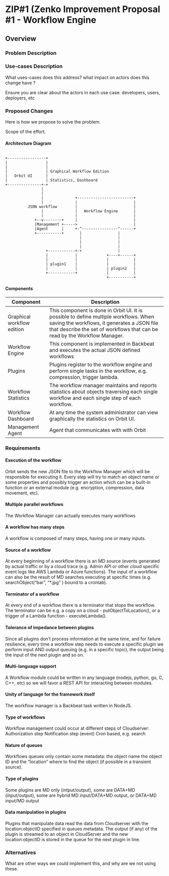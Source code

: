 
# ZIP#1 (Zenko Improvement Proposal #1 - Workflow Engine

## Overview

### Problem Description

### Use-cases Description

What uses-cases does this address? what impact on actors does this change have ?

Ensure you are clear about the actors in each use case: developers, users, deployers, etc

### Proposed Changes

Here is how we propose to solve the problem.

Scope of the effort.


#### Architecture Diagram

```

+-----------------+
|                 |
|                 |
|                 | Graphical Workflow Edition
|   Orbit UI      |
|                 | Statistics, Dashboard
+---------------+-+
                |
                |
                |              +-------------------------+
                |              |                         |
          JSON workflow        |                         |
                |              |   Workflow Engine       |
                |              |                         |
             +--v--------+     |                         |
             |Management +----->                         |
             |Agent      |     +-^----------------^------+
             +-----------+       |                |
                                 |                |
                                 |                |
                                 |                |
                  +------------+-+                |
                  |            |             +----+------+
                  |            |             |           |
                  | plugin1    |             |           |
                  |            |             | plugin2   |
                  +------------+             |           |
                                             +-----------+

```

#### Components

| Component | Description |
| ------------- | ------------- |
| Graphical workflow edition  | This component is done in Orbit UI. It is possible to define multiple workflows. When saving the workflows, it generates a JSON file that describe the set of workflows that can be read by the Workflow Manager. |
| Workflow Engine  | This component is implemented in Backbeat and executes the actual JSON defined workflows  |
| Plugins | Plugins register to the workflow engine and perform single tasks in the workflow, e.g. compression, trigger lambda. |
| Workflow Statistics | The workflow manager maintains and reports statistics about objects traversing each single workflow and each single step of each workflow. |
| Workflow Dashboard | At any time the system administrator can view graphically the statistics on Orbit UI. |
| Management Agent | Agent that communicates with with Orbit |

### Requirements


#### Execution of the workflow
Orbit sends the new JSON file to the Workflow Manager which will be responsible for executing it. 
Every step will try to match an object name or some properties and possibly trigger an action which can be a built-in function or an external module (e.g. encryption, compression, data movement, etc).

#### Multiple parallel workflows
The Workflow Manager can actually executes many workflows

####  A workflow has many steps
A workflow is composed of many steps, having one or many inputs.

#### Source of a workflow
At every beginning of a workflow there is an MD source (events generated by actual traffic or by a cloud trace (e.g. Admin API or other cloud specific event logs like AWS Lambda or Azure functions). The input of a workflow can also be the result of MD searches executing at specific times (e.g. searchObject(“bar”, “*.jpg” ) bound to a crontab). 

#### Terminator of a workflow
At every end of a workflow there is a terminator that stops the workflow. The terminator can be e.g. a copy on a cloud  - putObjectToLocation(), or a trigger of a Lambda function - executeLambda().

#### Tolerance of impedance between plugins
Since all plugins don’t process information at the same time, and for failure resilience, every time a workflow step needs to execute a specific plugin we perform input AND output queuing (e.g. in a specific topic), the output being the input of the next plugin and so on.

#### Multi-language support
A Workflow module could be written in any language (nodejs, python, go, C, C++, etc) so we will favor a REST API for interacting between modules.

#### Unity of language for the framework itself
The workflow manager is a Backbeat task written in NodeJS.

#### Type of workflows
Workflow management could occur at different steps of Cloudserver:
Authorization step
Notification step (event)
Cron based, e.g. search

#### Nature of queues
Workflows queues only contain some metadata: the object name the object ID and the “location” where to find the object (if possible in a transient source).

#### Type of plugins
Some plugins are MD only (intput/output), some are DATA+MD (input/output), some are hybrid MD input/DATA+MD output, or DATA+MD input/MD output

#### Data manipulation in plugins
Plugins that manipulate data read the data from Cloudserver with the location:objectID specified in queues metadata. The output (if any) of the plugin is streamed to an object in CloudServer and the new location:objectID is stored in the queue for the next plugin in line.

### Alternatives

What are other ways we could implement this, and why are we not using these.

